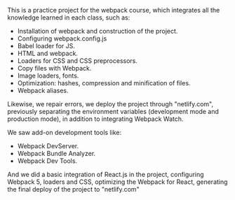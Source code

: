 This is a practice project for the webpack course, which integrates all the knowledge learned in each class, such as:
- Installation of webpack and construction of the project.
- Configuring webpack.config.js
- Babel loader for JS.
- HTML and webpack.
- Loaders for CSS and CSS preprocessors.
- Copy files with Webpack.
- Image loaders, fonts.
- Optimization: hashes, compression and minification of files.
- Webpack aliases.

Likewise, we repair errors, we deploy the project through "netlify.com", previously separating the environment variables (development mode and production mode), in addition to integrating Webpack Watch.

We saw add-on development tools like:
- Webpack DevServer.
- Webpack Bundle Analyzer.
- Webpack Dev Tools.

And we did a basic integration of React.js in the project, configuring Webpack 5, loaders and CSS, optimizing the Webpack for React, generating the final deploy of the project to "netlify.com"
